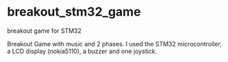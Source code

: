 # breakout_stm32_game
breakout game for STM32


Breakout Game with music and 2 phases. I used the STM32 microcontroller, a LCD display (nokia5110), a buzzer and one joystick.
